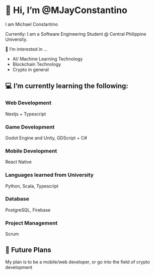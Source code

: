 # 👋 Hi, I’m @MJayConstantino
I am Michael Constantino

Currently: I am a Software Engineering Student @ Central Philippine University.

👀 I’m interested in ...

- AI/ Machine Learning Technology
- Blockchain Technology
- Crypto in general

## 💻 I’m currently learning the following:

### Web Development
Nextjs + Typescript
### Game Development
Godot Engine and Unity, GDScript + C#
### Mobile Development
React Native
### Languages learned from University
Python, Scala, Typescript
### Database
PostgreSQL, Firebase
### Project Management
Scrum

## 💼 Future Plans
My plan is to be a mobile/web developer, or go into the field of crypto development
